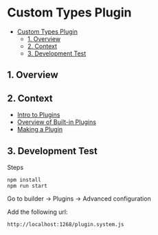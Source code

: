 # Custom Types Plugin

- [Custom Types Plugin](#custom-types-plugin)
  - [1. Overview](#1-overview)
  - [2. Context](#2-context)
  - [3. Development Test](#3-development-test)

## 1. Overview

## 2. Context

- [Intro to Plugins](https://www.builder.io/c/docs/plugins-intro)
- [Overview of Built-in Plugins](https://www.builder.io/c/docs/plugins-builtin-overview?_host=www.builder.io)
- [Making a Plugin](https://www.builder.io/c/docs/make-a-plugin)

## 3. Development Test

Steps

```
npm install
npm run start
```

Go to builder -> Plugins -> Advanced configuration

Add the following url:

```
http://localhost:1268/plugin.system.js
```
